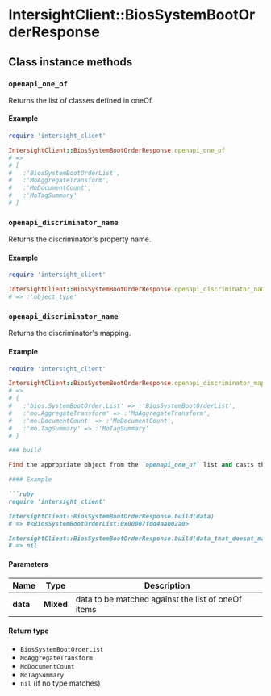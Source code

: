 # IntersightClient::BiosSystemBootOrderResponse

## Class instance methods

### `openapi_one_of`

Returns the list of classes defined in oneOf.

#### Example

```ruby
require 'intersight_client'

IntersightClient::BiosSystemBootOrderResponse.openapi_one_of
# =>
# [
#   :'BiosSystemBootOrderList',
#   :'MoAggregateTransform',
#   :'MoDocumentCount',
#   :'MoTagSummary'
# ]
```

### `openapi_discriminator_name`

Returns the discriminator's property name.

#### Example

```ruby
require 'intersight_client'

IntersightClient::BiosSystemBootOrderResponse.openapi_discriminator_name
# => :'object_type'
```

### `openapi_discriminator_name`

Returns the discriminator's mapping.

#### Example

```ruby
require 'intersight_client'

IntersightClient::BiosSystemBootOrderResponse.openapi_discriminator_mapping
# =>
# {
#   :'bios.SystemBootOrder.List' => :'BiosSystemBootOrderList',
#   :'mo.AggregateTransform' => :'MoAggregateTransform',
#   :'mo.DocumentCount' => :'MoDocumentCount',
#   :'mo.TagSummary' => :'MoTagSummary'
# }

### build

Find the appropriate object from the `openapi_one_of` list and casts the data into it.

#### Example

```ruby
require 'intersight_client'

IntersightClient::BiosSystemBootOrderResponse.build(data)
# => #<BiosSystemBootOrderList:0x00007fdd4aab02a0>

IntersightClient::BiosSystemBootOrderResponse.build(data_that_doesnt_match)
# => nil
```

#### Parameters

| Name | Type | Description |
| ---- | ---- | ----------- |
| **data** | **Mixed** | data to be matched against the list of oneOf items |

#### Return type

- `BiosSystemBootOrderList`
- `MoAggregateTransform`
- `MoDocumentCount`
- `MoTagSummary`
- `nil` (if no type matches)


